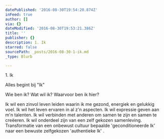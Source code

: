 ```yaml
---
datePublished: '2016-08-30T19:54:20.874Z'
inFeed: true
author: []
via: {}
dateModified: '2016-08-30T19:53:21.386Z'
title: ''
publisher: {}
description: 1. Ik
starred: false
sourcePath: _posts/2016-08-30-1-ik.md
_type: Blurb

---
```

1\. Ik

Alles begint bij "Ik"

Wie ben ik? Wat wil ik? Waarvoor ben ik hier?

Ik wil een zinvol leven leiden waarin ik me gezond, energiek en gelukkig voel. Ik wil het leven ervaren in al z'n aspecten. Ik wil expressie geven aan m'n talenten. Ik wil verbinden met anderen om samen te zijn en samen te creëeren. Ik wil onderdeel zijn van een zelf gekozen samenleving. Transformatie van een onbewust cultuur bepaalde 'geconditioneerde Ik' naar een bewuste zelfgekozen 'authentieke Ik' .